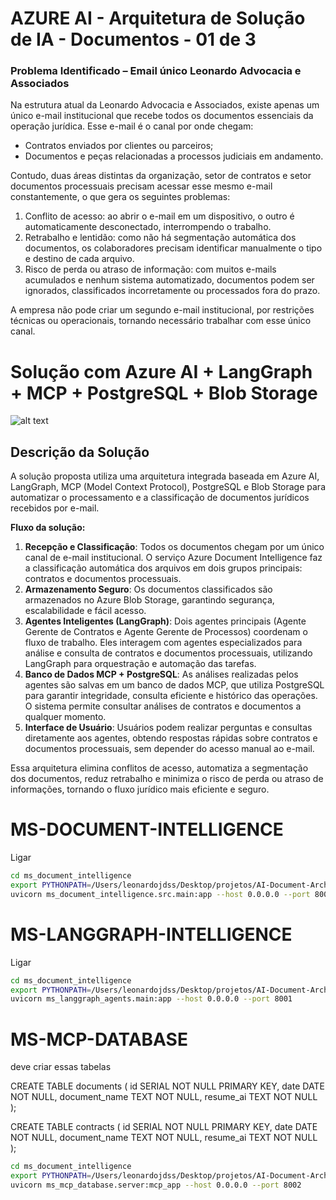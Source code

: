# AZURE AI - Arquitetura de Solução de IA - Documentos - 01 de 3 

### Problema Identificado – Email único Leonardo Advocacia e Associados

Na estrutura atual da Leonardo Advocacia e Associados, existe apenas um único e-mail institucional que recebe todos os documentos essenciais da operação jurídica. Esse e-mail é o canal por onde chegam:
* Contratos enviados por clientes ou parceiros;
* Documentos e peças relacionadas a processos judiciais em andamento.

Contudo, duas áreas distintas da organização, setor de contratos e setor documentos processuais precisam acessar esse mesmo e-mail constantemente, o que gera os seguintes problemas:
1. Conflito de acesso: ao abrir o e-mail em um dispositivo, o outro é automaticamente desconectado, interrompendo o trabalho.
2. Retrabalho e lentidão: como não há segmentação automática dos documentos, os colaboradores precisam identificar manualmente o tipo e destino de cada arquivo.
3. Risco de perda ou atraso de informação: com muitos e-mails acumulados e nenhum sistema automatizado, documentos podem ser ignorados, classificados incorretamente ou processados fora do prazo.

A empresa não pode criar um segundo e-mail institucional, por restrições técnicas ou operacionais, tornando necessário trabalhar com esse único canal.

# Solução com Azure AI + LangGraph + MCP + PostgreSQL + Blob Storage

![alt text](image-1.png)

## Descrição da Solução

A solução proposta utiliza uma arquitetura integrada baseada em Azure AI, LangGraph, MCP (Model Context Protocol), PostgreSQL e Blob Storage para automatizar o processamento e a classificação de documentos jurídicos recebidos por e-mail.

**Fluxo da solução:**

1. **Recepção e Classificação**: Todos os documentos chegam por um único canal de e-mail institucional. O serviço Azure Document Intelligence faz a classificação automática dos arquivos em dois grupos principais: contratos e documentos processuais.
2. **Armazenamento Seguro**: Os documentos classificados são armazenados no Azure Blob Storage, garantindo segurança, escalabilidade e fácil acesso.
3. **Agentes Inteligentes (LangGraph)**: Dois agentes principais (Agente Gerente de Contratos e Agente Gerente de Processos) coordenam o fluxo de trabalho. Eles interagem com agentes especializados para análise e consulta de contratos e documentos processuais, utilizando LangGraph para orquestração e automação das tarefas.
4. **Banco de Dados MCP + PostgreSQL**: As análises realizadas pelos agentes são salvas em um banco de dados MCP, que utiliza PostgreSQL para garantir integridade, consulta eficiente e histórico das operações. O sistema permite consultar análises de contratos e documentos a qualquer momento.
5. **Interface de Usuário**: Usuários podem realizar perguntas e consultas diretamente aos agentes, obtendo respostas rápidas sobre contratos e documentos processuais, sem depender do acesso manual ao e-mail.

Essa arquitetura elimina conflitos de acesso, automatiza a segmentação dos documentos, reduz retrabalho e minimiza o risco de perda ou atraso de informações, tornando o fluxo jurídico mais eficiente e seguro.

# MS-DOCUMENT-INTELLIGENCE

Ligar 

```bash
cd ms_document_intelligence
export PYTHONPATH=/Users/leonardojdss/Desktop/projetos/AI-Document-Architecture-Solutions
uvicorn ms_document_intelligence.src.main:app --host 0.0.0.0 --port 8000
```

# MS-LANGGRAPH-INTELLIGENCE

Ligar 

```bash
cd ms_document_intelligence
export PYTHONPATH=/Users/leonardojdss/Desktop/projetos/AI-Document-Architecture-Solutions
uvicorn ms_langgraph_agents.main:app --host 0.0.0.0 --port 8001
```

# MS-MCP-DATABASE

deve criar essas tabelas 

CREATE TABLE documents (
    id SERIAL NOT NULL PRIMARY KEY,
    date DATE NOT NULL,
	document_name TEXT NOT NULL,
    resume_ai TEXT NOT NULL
);

CREATE TABLE contracts (
    id SERIAL NOT NULL PRIMARY KEY,
    date DATE NOT NULL,
	document_name TEXT NOT NULL,
    resume_ai TEXT NOT NULL
);

```bash
cd ms_document_intelligence
export PYTHONPATH=/Users/leonardojdss/Desktop/projetos/AI-Document-Architecture-Solutions
uvicorn ms_mcp_database.server:mcp_app --host 0.0.0.0 --port 8002
```